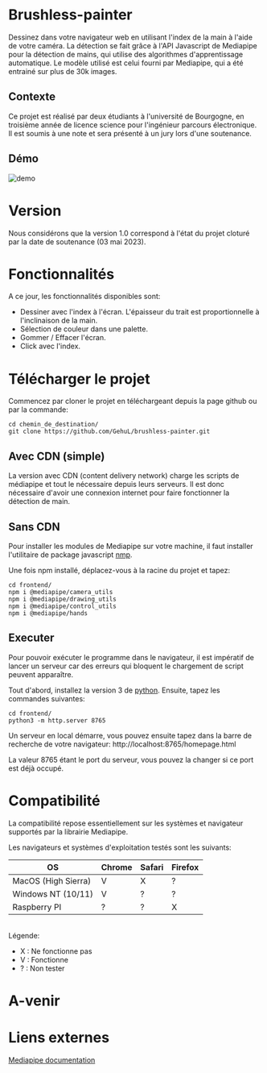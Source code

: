 # Brushless-painter

Dessinez dans votre navigateur web en utilisant l'index de la main à l'aide de votre caméra.
La détection se fait grâce à l'API Javascript de Mediapipe pour la détection de mains, qui utilise des algorithmes 
d'apprentissage automatique. Le modèle utilisé est celui fourni par Mediapipe, qui a été entrainé sur plus de 30k images.

## Contexte

Ce projet est réalisé par deux étudiants à l'université de Bourgogne, en troisième année de licence science pour l'ingénieur parcours électronique. Il est soumis à une note et sera présenté à un jury lors d'une soutenance.

## Démo

![demo](https://user-images.githubusercontent.com/110404104/229896766-30cfb4c3-0fe8-4eb6-901f-79d10e8edfd7.png)

# Version

Nous considérons que la version 1.0 correspond à l'état du projet cloturé par la date de soutenance (03 mai 2023). 
 
# Fonctionnalités

A ce jour, les fonctionnalités disponibles sont:
 - Dessiner avec l'index à l'écran. L'épaisseur du trait est proportionnelle à l'inclinaison de la main.
 - Sélection de couleur dans une palette.
 - Gommer / Effacer l'écran.
 - Click avec l'index.

# Télécharger le projet

Commencez par cloner le projet en téléchargeant depuis la page github ou par la commande:

```
cd chemin_de_destination/
git clone https://github.com/GehuL/brushless-painter.git
```

## Avec CDN (simple)

La version avec CDN (content delivery network) charge les scripts de médiapipe et tout le nécessaire depuis leurs serveurs.
Il est donc nécessaire d'avoir une connexion internet pour faire fonctionner la détection de main.

## Sans CDN

Pour installer les modules de Mediapipe sur votre machine, il faut installer l'utilitaire de package javascript [nmp](https://docs.npmjs.com/downloading-and-installing-node-js-and-npm).

Une fois npm installé, déplacez-vous à la racine du projet et tapez:
```
cd frontend/
npm i @mediapipe/camera_utils
npm i @mediapipe/drawing_utils
npm i @mediapipe/control_utils
npm i @mediapipe/hands
```

## Executer

Pour pouvoir exécuter le programme dans le navigateur, il est impératif de lancer un serveur car des erreurs qui bloquent le chargement de script peuvent apparaître.

Tout d'abord, installez la version 3 de [python](https://www.python.org/downloads/).
Ensuite, tapez les commandes suivantes:
```
cd frontend/
python3 -m http.server 8765
```

Un serveur en local démarre, vous pouvez ensuite tapez dans la barre de recherche de votre navigateur:
http://localhost:8765/homepage.html

La valeur 8765 étant le port du serveur, vous pouvez la changer si ce port est déjà occupé.

# Compatibilité

La compatibilité repose essentiellement sur les systèmes et navigateur supportés par la librairie Mediapipe.

Les navigateurs et systèmes d'exploitation testés sont les suivants:

|         OS          |     Chrome      |     Safari     |    Firefox    | 
| ------------------  | --------------  | -------------  | ------------- |
| MacOS (High Sierra) |       V         |       X        |      ?        |
| Windows NT (10/11)  |       V         |       ?        |      ?        |
| Raspberry PI        |       ?         |       ?        |      X        | 

<br> Légende: </br> 

 - X : Ne fonctionne pas
 - V : Fonctionne
 - ? : Non tester

# A-venir

# Liens externes

[Mediapipe documentation](https://developers.google.com/mediapipe/solutions/vision/hand_landmarker)
